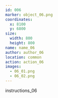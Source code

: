 ```yaml
---
id: 006
marker: object_06.png
coordinates:
  x: 8100
  y: 6800
size:
  width: 800
  height: 800
name: name_06
author: author_06
location: common
action: action_06
images:
  - 06_01.png
  - 06_02.png
---
```


instructions_06
